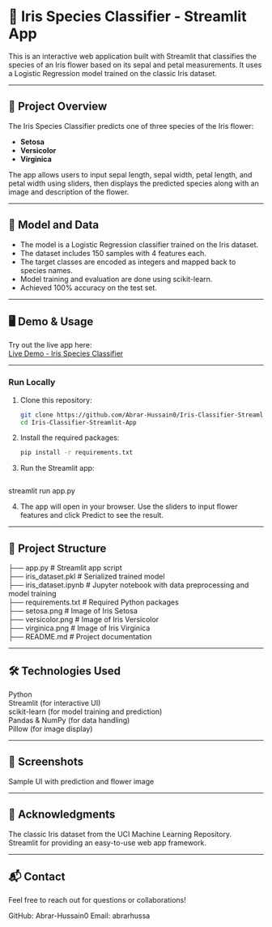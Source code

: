 # 🌸 Iris Species Classifier - Streamlit App

This is an interactive web application built with Streamlit that classifies the species of an Iris flower based on its sepal and petal measurements. It uses a Logistic Regression model trained on the classic Iris dataset.

---

## 🚀 Project Overview

The Iris Species Classifier predicts one of three species of the Iris flower:

- **Setosa**  
- **Versicolor**  
- **Virginica**

The app allows users to input sepal length, sepal width, petal length, and petal width using sliders, then displays the predicted species along with an image and description of the flower.

---

## 🧠 Model and Data

- The model is a Logistic Regression classifier trained on the Iris dataset.
- The dataset includes 150 samples with 4 features each.
- The target classes are encoded as integers and mapped back to species names.
- Model training and evaluation are done using scikit-learn.
- Achieved 100% accuracy on the test set.

---

## 🖥️ Demo & Usage

Try out the live app here:  
[Live Demo - Iris Species Classifier](https://iris-classifier-app-app-fp9hnuvcxxmpteq2yxwrsy.streamlit.app/)

---

### Run Locally

1. Clone this repository:
   ```bash
   git clone https://github.com/Abrar-Hussain0/Iris-Classifier-Streamlit-App.git
   cd Iris-Classifier-Streamlit-App

2. Install the required packages:
   ```bash
   pip install -r requirements.txt
   
3. Run the Streamlit app:
   ```bash
  streamlit run app.py

4. The app will open in your browser. Use the sliders to input flower features and click Predict to see the result.

---

## 📁 Project Structure

├── app.py # Streamlit app script <br>
├── iris_dataset.pkl # Serialized trained model<br>
├── iris_dataset.ipynb # Jupyter notebook with data preprocessing and model training<br>
├── requirements.txt # Required Python packages<br>
├── setosa.png # Image of Iris Setosa<br>
├── versicolor.png # Image of Iris Versicolor<br>
├── virginica.png # Image of Iris Virginica<br>
├── README.md # Project documentation<br>

---

## 🛠️ Technologies Used

Python<br>
Streamlit (for interactive UI)<br>
scikit-learn (for model training and prediction)<br>
Pandas & NumPy (for data handling)<br>
Pillow (for image display)<br>

---


## 📸 Screenshots


Sample UI with prediction and flower image

---


## 🙌 Acknowledgments

The classic Iris dataset from the UCI Machine Learning Repository.<br>
Streamlit for providing an easy-to-use web app framework.

---

## 📬 Contact

Feel free to reach out for questions or collaborations!

GitHub: Abrar-Hussain0
Email: abrarhussa

